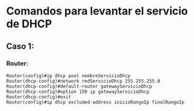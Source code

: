 # Comandos para levantar el servicio de DHCP

## Caso 1:

### Router:

```pkt
Router(config)#ip dhcp pool nombreServicioDhcp
Router(dhcp-config)#network redServicioDhcp 255.255.255.0
Router(dhcp-config)#default-router gatewayServicioDhcp
Router(dhcp-config)#option 150 ip gatewayServicioDhcp
Router(dhcp-config)#exit
Router(config)#ip dhcp excluded-address inicioRangoIp finalRangoIp
```

